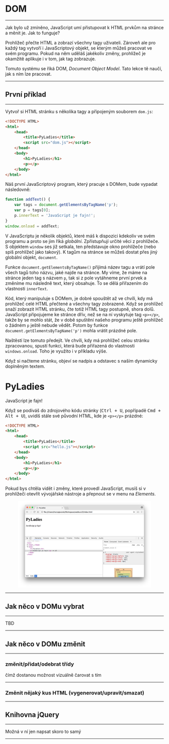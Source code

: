 # DOM

----

Jak bylo už zmíněno, JavaScript umí přistupovat k HTML prvkům na stránce a měnit je. Jak to funguje?

Prohlížeč přečte HTML a zobrazí všechny tagy uživateli. Zároveň ale pro každý tag vytvoří i JavaScriptový objekt, se kterým můžeš pracovat ve svém programu. Pokud na něm uděláš jakékoliv změny, prohlížeč je okamžitě aplikuje i v tom, jak tag zobrazuje.

Tomuto systému se říká DOM, _Document Object Model_. Tato lekce tě naučí, jak s ním lze pracovat.

---

## První příklad

----

Vytvoř si HTML stránku s několika tagy a připojeným souborem `dom.js`:

```html
<!DOCTYPE HTML>
<html>
    <head>
        <title>PyLadies</title>
        <script src="dom.js"></script>
    </head>
    <body>
        <h1>PyLadies</h1>
        <p></p>
    </body>
</html>
```

Náš první JavaScriptový program, který pracuje s DOMem, bude vypadat následovně:

```js
function addText() {
    var tags = document.getElementsByTagName('p');
    var p = tags[0];
    p.innerText = 'JavaScript je fajn!';
}
window.onload = addText;
```

V JavaScriptu je několik objektů, které máš k dispozici kdekoliv ve svém programu a proto se jim říká _globální_. Zpřístupňují určité věci z prohlížeče. S&nbsp;objektem `window` ses již setkala, ten představuje okno prohlížeče (nebo spíš prohlížeč jako takový). K tagům na stránce se můžeš dostat přes jiný globální objekt, `document`.

Funkce `document.getElementsByTagName()` přijímá název tagu a vrátí pole všech tagů toho názvu, jaké najde na stránce. My víme, že máme na stránce jeden tag s názvem `p`, tak si z pole vytáhneme první prvek a změníme mu následně text, který obsahuje. To se dělá přiřazením do vlastnosti `innerText`.

Kód, který manipuluje s DOMem, je dobré spouštět až ve chvíli, kdy má prohlížeč celé HTML přečtené a všechny tagy zobrazené. Když se prohlížeč snaží zobrazit HTML stránku, čte totiž HTML tagy postupně, shora dolů. JavaScript připojujeme ke stránce dřív, než se na ní vyskytuje tag `<p></p>`, takže by se mohlo stát, že v době spuštění našeho programu ještě prohlížeč o žádném `p` ještě nebude vědět. Potom by funkce `document.getElementsByTagName('p')` mohla vrátit prázdné pole.

Naštěstí lze tomuto předejít. Ve chvíli, kdy má prohlížeč celou stránku zpracovanou, spustí funkci, která bude přiřazená do vlastnosti `windows.onload`. Toho je využito i v příkladu výše.

Když si načteme stránku, objeví se nadpis a odstavec s naším dynamicky doplněným textem.

<div class="c-example">
<h1>PyLadies</h1>
<p>JavaScript je fajn!</p>
</div>

Když se podíváš do zdrojového kódu stránky (<kbd>Ctrl + U</kbd>, popřípadě <kbd>Cmd + Alt + U</kbd>), uvidíš stále své původní HTML, kde je `<p></p>` prázdné:

```html
<!DOCTYPE HTML>
<html>
    <head>
        <title>PyLadies</title>
        <script src="hello.js"></script>
    </head>
    <body>
        <h1>PyLadies</h1>
        <p></p>
    </body>
</html>
```

Pokud bys chtěla vidět i změny, které provedl JavaScript, musíš si v prohlížeči otevřít vývojářské nástroje a přepnout se v menu na _Elements_.

<figure class="image"><img src="live-dom.png" style="max-height:70vh;width:auto;" alt="DOM naživo"></figure>

---

## Jak něco v DOMu vybrat

----

TBD

---

## Jak něco v DOMu změnit

----

### změnit/přidat/odebrat třídy
čímž dostanou možnost vizuálně čarovat s tím

----

### Změnit nějaký kus HTML (vygenerovat/upravit/smazat)

---

## Knihovna jQuery

----

Možná v ní jen napsat skoro to samý

---

<!--
nejaky priklady a zakladni srandy ve vanilla js, ktery dneska uz umi skoro vsechno co jquery... pak zminit ze existuji veci, na ktery se muzou podivat dal - jquery, pripadne nejaky dnesni srandy

ale pak začít (asi) se základní magií, tedy vybrat prvek/prvky a změnit/přidat/odebrat třídu
čímž dostanou možnost vizuálně čarovat s tím

asi bych si představoval pak ukázat jQuery (možná v ní jen napsat skoro to samé)
-->
